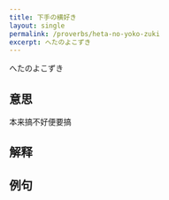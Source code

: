 ```yaml
---
title: 下手の横好き
layout: single
permalink: /proverbs/heta-no-yoko-zuki
excerpt: へたのよこずき
---
```


へたのよこずき

## 意思

本来搞不好便要搞

## 解释

## 例句

